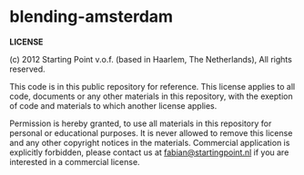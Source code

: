 blending-amsterdam
==================


**LICENSE**

(c) 2012 Starting Point v.o.f. (based in Haarlem, The Netherlands), All rights reserved.

This code is in this public repository for reference. This license applies to all code, documents or any other materials in this repository, with the exeption of code and materials to which another license applies. 

Permission is hereby granted, to use all materials in this repository for personal or educational purposes. It is never allowed to remove this license and any other copyright notices in the materials.
Commercial application is explicitly forbidden, please contact us at fabian@startingpoint.nl if you are interested in a commercial license.
